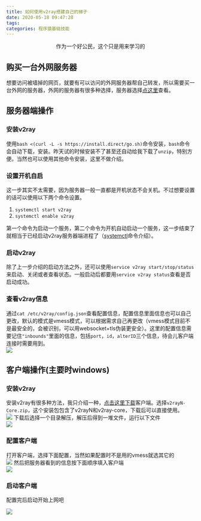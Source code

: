 ```yaml
---
title: 如何使用v2ray搭建自己的梯子
date: 2020-05-18 09:47:28
tags:
categories: 程序猿基础技能
---
```


<p align="center">
    作为一个好公民，这个只是用来学习的
</p>

<!--more-->

## 购买一台外网服务器

想要访问被墙掉的网页，就要有可以访问的外网服务器帮自己转发，所以需要买一台外网的服务器，外网的服务器有很多种选择，服务器选择[点这里](https://zhuanlan.zhihu.com/p/111891823)查看。
## 服务器端操作
### 安装v2ray
使用`bash <(curl -L -s https://install.direct/go.sh)`命令安装，`bash`命令会自动下载，安装。昨天试的时候安装不了甚至还自动给我下载了`unzip`，特别方便。当然也可以使用其他命令安装，这里不做介绍。
### 设置开机自启
这一步其实不太需要，因为服务器一般一直都是开机状态不会关机。不过想要设置的话可以使用以下两个命令设置。
1. `systemctl start v2ray`
2. `systemctl enable v2ray`

第一个命令为启动一个服务，第二个命令为开机自动启动一个服务，这一步结束了就相当于已经启动v2ray服务器端进程了（[systemctl](https://blog.csdn.net/moonsheep_liu/article/details/50184255)命令介绍）。
### 启动v2ray
除了上一步介绍的启动方法之外，还可以使用`service v2ray start/stop/status`来启动、关闭或者查看状态。一般启动后都要用`service v2ray status`查看是否启动成功。
### 查看v2ray信息
通过`cat /etc/v2ray/config.json`查看配置信息，配置信息里面信息也可以自己更改，默认的模式是vmess模式，可以根据需求自己再更改（vmess模式目前不是最安全的，会被识别，可以用websocket+tls伪装更安全）。这里的配置信息需要记住`"inbounds"`里面的信息，包括`port`，`id`，`alterID`三个信息，待会儿客户端连接时需要用到。  
![](https://pic-1302177449.cos.ap-chongqing.myqcloud.com//blog_pic/20210308193243.png)

## 客户端操作(主要时windows)
### 安装v2ray
安装v2ray有很多种方法，我只介绍一种，[点击这里下载](https://github.com/2dust/v2rayN/releases)客户端。选择`v2rayN-Core.zip`，这个安装包包含了v2rayN和v2ray-core，下载后可以直接使用。  
![](https://pic-1302177449.cos.ap-chongqing.myqcloud.com//blog_pic/20210308193305.png)
下载后选择一个目录解压，解压后得到一堆文件，运行以下文件  
![](https://pic-1302177449.cos.ap-chongqing.myqcloud.com//blog_pic/20210308193342.png)

### 配置客户端
打开客户端，选择下面配置，当然如果配置时不是用的vmess就选其它的  
![](https://pic-1302177449.cos.ap-chongqing.myqcloud.com//blog_pic/20210308193353.png)
然后把服务器看到的信息按下面顺序填入客户端  
![](https://pic-1302177449.cos.ap-chongqing.myqcloud.com//blog_pic/20210308193403.png)

### 启动客户端
配置完后启动开始上网吧  

![](https://pic-1302177449.cos.ap-chongqing.myqcloud.com//blog_pic/20210308193413.png)

